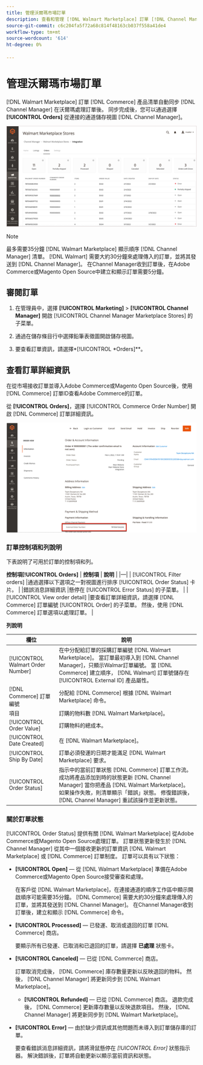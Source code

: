 ```yaml
---
title: 管理沃爾瑪市場訂單
description: 查看和管理 [!DNL Walmart Marketplace] 訂單 [!DNL Channel Manager] Adobe Commerce和Magento Open Source。
source-git-commit: c6c204fa5f72a68c814f48163cb037f558a41de4
workflow-type: tm+mt
source-wordcount: '614'
ht-degree: 0%

---
```



# 管理沃爾瑪市場訂單

[!DNL Walmart Marketplace] 訂單 [!DNL Commerce] 產品清單自動同步 [!DNL Channel Manager] 在沃爾瑪處理訂單後。 同步完成後，您可以通過選擇 **[!UICONTROL Orders]** 從連接的通道儲存視圖 [!DNL Channel Manager]。

![「渠道經理訂單」視圖用於管理Walmart Marketplace訂單](assets/orders-dashboard-view.png)

>[!NOTE]
>
>最多需要35分鐘 [!DNL Walmart Marketplace] 顯示順序 [!DNL Channel Manager] 清單。 [!DNL Walmart] 需要大約30分鐘來處理傳入的訂單，並將其發送到 [!DNL Channel Manager]。  在Channel Manager收到訂單後，在Adobe Commerce或Magento Open Source中建立和顯示訂單需要5分鐘。

## 審閱訂單

1. 在管理員中，選擇 **[!UICONTROL Marketing]** > **[!UICONTROL Channel Manager]** 開啟 [!UICONTROL Channel Manager Marketplace Stores] 的子菜單。

1. 通過在儲存條目行中選擇鉛筆表徵圖開啟儲存視圖。

1. 要查看訂單資訊，請選擇*[!UICONTROL *Orders]**。

## 查看訂單詳細資訊

在從市場接收訂單並導入Adobe Commerce或Magento Open Source後，使用 [!DNL Commerce] 訂單ID查看Adobe Commerce的訂單。

從 **[!UICONTROL Orders]**，選擇 [!UICONTROL Commerce Order Number] 開啟 [!DNL Commerce]  訂單詳細資訊。

![Walmart Marketplace訂單的「商務訂單」詳細資訊視圖](assets/order-detail-with-external-order-id.png)

### 訂單控制項和列說明

下表說明了可用於訂單的控制項和列。

**控制項[!UICONTROL Orders]**
| **控制項**                    | **說明**                                                                                                                                               | |—| | [!UICONTROL Filter orders]     |通過選擇以下選項之一對視圖進行排序 [!UICONTROL Order Status] 卡片。                                                                                        | |錯誤消息詳細資訊 |懸停在 [!UICONTROL Error Status] 的子菜單。                                                                      | | [!UICONTROL View order detail] |要查看訂單詳細資訊，請選擇 [!DNL Commerce] 訂單編號 [!UICONTROL Order] 的子菜單。 然後，使用 [!DNL Commerce] 訂單選項以處理訂單。 |

**列說明**

| **欄位** | **說明** |
|------------------------------------|-----------------------------------------------------------------------------------------------------------------------------------------------------------------------------------------------------------------------------------------------------------------------------------------------------------------------------------------------------------------------------------|
| [!UICONTROL  Walmart Order Number] | 在中分配給訂單的採購訂單編號 [!DNL Walmart Marketplace]。 當訂單最初導入到 [!DNL Channel Manager]，只顯示Walmar訂單編號。 當 [!DNL Commerce] 建立順序， [!DNL Walmart] 訂單號儲存在 [!UICONTROL External ID] 產品屬性。 |
| [!DNL Commerce]  訂單編號 | 分配給 [!DNL Commerce]  根據 [!DNL Walmart Marketplace] 命令。 |
| 項目 | 訂購的物料數 [!DNL Walmart Marketplace]。 |
| [!UICONTROL Order Value] | 訂購物料的總成本。 |
| [!UICONTROL Date Created] | 在 [!DNL Walmart Marketplace]。 |
| [!UICONTROL Ship By Date] | 訂單必須發運的日期才能滿足 [!DNL Walmart Marketplace] 要求。 |
| [!UICONTROL Order Status] | 指示中的當前訂單狀態 [!DNL Commerce] 訂單工作流。 成功將產品添加到時的狀態更新 [!DNL Channel Manager] 當你把產品 [!DNL Walmart Marketplace]。 如果操作失敗，則清單顯示「錯誤」狀態。 修復錯誤後， [!DNL Channel Manager] 重試該操作並更新狀態。 |

### 關於訂單狀態

[!UICONTROL Order Status] 提供有關 [!DNL Walmart Marketplace] 從Adobe Commerce或Magento Open Source處理訂單。 訂單狀態更新發生於 [!DNL Channel Manager] 從其中一個接收更新的訂單資訊 [!DNL Walmart Marketplace] 或 [!DNL Commerce] 訂單制度。 訂單可以具有以下狀態：

* **[!UICONTROL Open]** — 從 [!DNL Walmart Marketplace] 準備在Adobe Commerce或Magento Open Source接受審查和處理。

   在客戶從 [!DNL Walmart Marketplace]，在連接通道的順序工作區中顯示開啟順序可能需要35分鐘。 [!DNL Commerce] 需要大約30分鐘來處理傳入的訂單，並將其發送到 [!DNL Channel Manager]。 在Channel Manager收到訂單後，建立和顯示 [!DNL Commerce] 命令。

* **[!UICONTROL Processed]** — 已發運、取消或退回的訂單 [!DNL Commerce] 商店。

   要顯示所有已發運、已取消和已退回的訂單，請選擇 **已處理** 狀態卡。

* **[!UICONTROL Canceled]** — 已從 [!DNL Commerce] 商店。

   訂單取消完成後， [!DNL Commerce] 庫存數量更新以反映退回的物料。 然後， [!DNL Channel Manager] 將更新同步到 [!DNL Walmart Marketplace]。

   * **[!UICONTROL Refunded]** — 已從 [!DNL Commerce] 商店。
   退款完成後， [!DNL Commerce] 更新庫存數量以反映退款項目。 然後， [!DNL Channel Manager] 將更新同步到 [!DNL Walmart Marketplace]。

* **[!UICONTROL Error]** — 由於缺少資訊或其他問題而未導入到訂單儲存庫的訂單。

   要查看錯誤消息詳細資訊，請將滑鼠懸停在 *[!UICONTROL Error]* 狀態指示器。 解決錯誤後，訂單將自動更新以顯示當前資訊和狀態。

